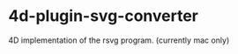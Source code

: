 4d-plugin-svg-converter
=======================

4D implementation of the rsvg program. (currently mac only)
